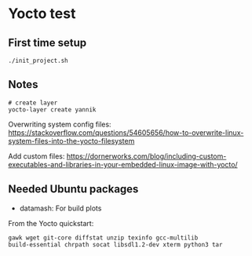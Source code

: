 # Yocto test

## First time setup

```shell
./init_project.sh
```

## Notes

```shell
# create layer
yocto-layer create yannik
```

Overwriting system config files: https://stackoverflow.com/questions/54605656/how-to-overwrite-linux-system-files-into-the-yocto-filesystem

Add custom files: https://dornerworks.com/blog/including-custom-executables-and-libraries-in-your-embedded-linux-image-with-yocto/

## Needed Ubuntu packages

- datamash: For build plots

From the Yocto quickstart:

```
gawk wget git-core diffstat unzip texinfo gcc-multilib
build-essential chrpath socat libsdl1.2-dev xterm python3 tar
```